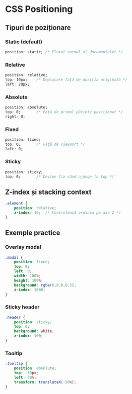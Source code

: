# CSS Positioning

## Tipuri de poziționare

### Static (default)
```css
position: static; /* Fluxul normal al documentului */
```

### Relative
```css
position: relative;
top: 10px;    /* Deplasare față de poziția originală */
left: 20px;
```

### Absolute
```css
position: absolute;
top: 0;       /* Față de primul părinte pozitionat */
right: 0;
```

### Fixed
```css
position: fixed;
top: 0;       /* Față de viewport */
left: 0;
```

### Sticky
```css
position: sticky;
top: 0;       /* Devine fix când ajunge la top */
```

## Z-index și stacking context

```css
.element {
    position: relative;
    z-index: 10;  /* Controlează ordinea pe axa Z */
}
```

## Exemple practice

### Overlay modal
```css
.modal {
    position: fixed;
    top: 0;
    left: 0;
    width: 100%;
    height: 100%;
    background: rgba(0,0,0,0.5);
    z-index: 1000;
}
```

### Sticky header
```css
.header {
    position: sticky;
    top: 0;
    background: white;
    z-index: 100;
}
```

### Tooltip
```css
.tooltip {
    position: absolute;
    top: -30px;
    left: 50%;
    transform: translateX(-50%);
}
```
